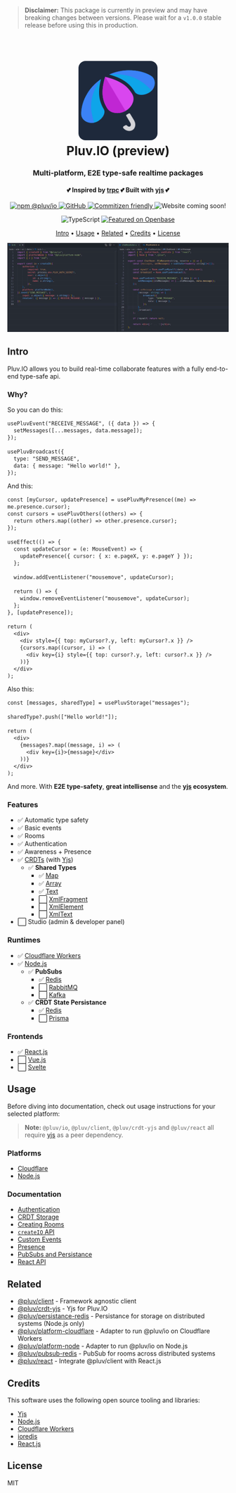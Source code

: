 > **Disclaimer:**
> This package is currently in preview and may have breaking changes between versions. Please wait for a `v1.0.0` stable release before using this in production.

<h1 align="center">
  <br>
  <img src="https://github.com/pluv-io/pluv/blob/master/assets/pluv-icon-192x192.png?raw=true" alt="Pluv.IO" width="180" style="border-radius:16px">
  <br>
  Pluv.IO (preview)
  <br>
</h1>

<h3 align="center">Multi-platform, E2E type-safe realtime packages</h3>
<h4 align="center">💕 Inspired by <a href="https://trpc.io">trpc</a> 💕 Built with <a href="https://docs.yjs.dev/">yjs</a> 💕</h4>

<p align="center">
  <a href="https://www.npmjs.com/package/@pluv/io">
    <img src="https://img.shields.io/npm/v/@pluv/io" alt="npm @pluv/io" />
  </a>
  <a href="https://github.com/pluv-io/pluv/blob/master/LICENSE">
    <img alt="GitHub" src="https://img.shields.io/github/license/pluv-io/pluv" alt="License MIT" />
  </a>
  <a href="https://commitizen.github.io/cz-cli/">
    <img src="https://img.shields.io/badge/commitizen-friendly-brightgreen.svg" alt="Commitizen friendly" />
  </a>
  <img src="https://img.shields.io/badge/website-coming%20soon!-blue" alt="Website coming soon!" />
</p>

<p align="center">
  <img src="https://badgen.net/badge/-/TypeScript?icon=typescript&label&labelColor=blue&color=555555" alt="TypeScript">
  <a href="https://openbase.com/js/@pluv/io?utm_source=embedded&amp;utm_medium=badge&amp;utm_campaign=rate-badge">
    <img src="https://badges.openbase.com/js/featured/@pluv/io.svg?token=FdWfpo90mCUb7InAjDG0KeXM/uH+KdHK3us2pNRgWf0=" alt="Featured on Openbase" />
  </a>
</p>

<p align="center">
  <a href="#intro">Intro</a> •
  <a href="#usage">Usage</a> •
  <a href="#related">Related</a> •
  <a href="#credits">Credits</a> •
  <a href="#license">License</a>
</p>

<img src="https://github.com/pluv-io/pluv/blob/master/assets/demo-events.gif?raw=true" alt="Demo" />

## Intro

Pluv.IO allows you to build real-time collaborate features with a fully end-to-end type-safe api.

### Why?

So you can do this:

```tsx
usePluvEvent("RECEIVE_MESSAGE", ({ data }) => {
  setMessages([...messages, data.message]);
});

usePluvBroadcast({
  type: "SEND_MESSAGE",
  data: { message: "Hello world!" },
});
```

And this:

```tsx
const [myCursor, updatePresence] = usePluvMyPresence((me) => me.presence.cursor);
const cursors = usePluvOthers((others) => {
  return others.map((other) => other.presence.cursor);
});

useEffect(() => {
  const updateCursor = (e: MouseEvent) => {
    updatePresence({ cursor: { x: e.pageX, y: e.pageY } });
  };

  window.addEventListener("mousemove", updateCursor);

  return () => {
    window.removeEventListener("mousemove", updateCursor);
  };
}, [updatePresence]);

return (
  <div>
    <div style={{ top: myCursor?.y, left: myCursor?.x }} />
    {cursors.map((cursor, i) => (
      <div key={i} style={{ top: cursor?.y, left: cursor?.x }} />
    ))}
  </div>
);
```

Also this:


```tsx
const [messages, sharedType] = usePluvStorage("messages");

sharedType?.push(["Hello world!"]);

return (
  <div>
    {messages?.map((message, i) => (
      <div key={i}>{message}</div>
    ))}
  </div>
);
```

And more. With **E2E type-safety**, **great intellisense** and the **[yjs](https://docs.yjs.dev/) ecosystem**.

### Features

- ✅ Automatic type safety
- ✅ Basic events
- ✅ Rooms
- ✅ Authentication
- ✅ Awareness + Presence
- ✅ [CRDTs](https://en.wikipedia.org/wiki/Conflict-free_replicated_data_type) (with [Yjs](https://docs.yjs.dev/))
  - ✅ **Shared Types**
    - ✅ [Map](https://docs.yjs.dev/api/shared-types/y.map)
    - ✅ [Array](https://docs.yjs.dev/api/shared-types/y.array)
    - ✅ [Text](https://docs.yjs.dev/api/shared-types/y.text)
    - ⬜ [XmlFragment](https://docs.yjs.dev/api/shared-types/y.xmlfragment)
    - ⬜ [XmlElement](https://docs.yjs.dev/api/shared-types/y.xmlelement)
    - ⬜ [XmlText](https://docs.yjs.dev/api/shared-types/y.xmltext)
- ⬜ Studio (admin & developer panel)

### Runtimes

- ✅ [Cloudflare Workers](https://workers.cloudflare.com/)
- ✅ [Node.js](https://nodejs.org/)
  - ✅ **PubSubs**
    - ✅ [Redis](https://redis.io/)
    - ⬜ [RabbitMQ](https://www.rabbitmq.com/)
    - ⬜ [Kafka](https://kafka.apache.org/)
  - ✅ **CRDT State Persistance**
    - ✅ [Redis](https://redis.io/)
    - ⬜ [Prisma](https://www.prisma.io/)

### Frontends

- ✅ [React.js](https://beta.reactjs.org/)
- ⬜ [Vue.js](https://vuejs.org/)
- ⬜ [Svelte](https://svelte.dev/)

## Usage

Before diving into documentation, check out usage instructions for your selected platform:

> **Note:**
> `@pluv/io`, `@pluv/client`, `@pluv/crdt-yjs` and `@pluv/react` all require [yjs](https://docs.yjs.dev/) as a peer dependency.

### Platforms

* [Cloudflare](https://github.com/pluv-io/pluv/blob/master/docs/cloudflare-support.md)
* [Node.js](https://github.com/pluv-io/pluv/blob/master/docs/nodejs-support.md)

### Documentation

* [Authentication](https://github.com/pluv-io/pluv/blob/master/docs/authentication.md)
* [CRDT Storage](https://github.com/pluv-io/pluv/blob/master/docs/crdt-storage.md)
* [Creating Rooms](https://github.com/pluv-io/pluv/blob/master/docs/creating-rooms.md)
* [`createIO` API](https://github.com/pluv-io/pluv/blob/master/docs/create-io-api.md)
* [Custom Events](https://github.com/pluv-io/pluv/blob/master/docs/custom-events.md)
* [Presence](https://github.com/pluv-io/pluv/blob/master/docs/presence.md)
* [PubSubs and Persistance](https://github.com/pluv-io/pluv/blob/master/docs/pubsubs-and-persistance.md)
* [React API](https://github.com/pluv-io/pluv/blob/master/docs/react-api.md)

## Related

- [@pluv/client](https://www.npmjs.com/package/@pluv/client) - Framework agnostic client
- [@pluv/crdt-yjs](https://www.npmjs.com/package/@pluv/crdt-yjs) - Yjs for Pluv.IO
- [@pluv/persistance-redis](https://www.npmjs.com/package/@pluv/persistance-redis) - Persistance for storage on distributed systems (Node.js only)
- [@pluv/platform-cloudflare](https://www.npmjs.com/package/@pluv/platform-cloudflare) - Adapter to run @pluv/io on Cloudflare Workers
- [@pluv/platform-node](https://www.npmjs.com/package/@pluv/platform-node) - Adapter to run @pluv/io on Node.js
- [@pluv/pubsub-redis](https://www.npmjs.com/package/@pluv/pubsub-redis) - PubSub for rooms across distributed systems
- [@pluv/react](https://www.npmjs.com/package/@pluv/react) - Integrate @pluv/client with React.js

## Credits

This software uses the following open source tooling and libraries:

- [Yjs](https://yjs.dev/)
- [Node.js](https://nodejs.org/)
- [Cloudflare Workers](https://workers.cloudflare.com/)
- [ioredis](https://github.com/luin/ioredis)
- [React.js](https://reactjs.org/)

## License

MIT
